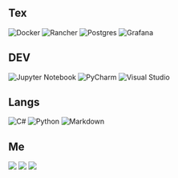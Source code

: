 ## Tex

![Docker](https://img.shields.io/badge/docker-blue)
![Rancher](https://img.shields.io/badge/rancher-blue)
![Postgres](https://img.shields.io/badge/postgres-blue)
![Grafana](https://img.shields.io/badge/grafana-orange)


## DEV

![Jupyter Notebook](https://img.shields.io/badge/jupyter-red)
![PyCharm](https://img.shields.io/badge/pycharm-green)
![Visual Studio](https://img.shields.io/badge/visual_studio-blue)

## Langs

![C#](https://img.shields.io/badge/c%23-%23239120.svg?style=for-the-badge&logo=csharp&logoColor=white)
![Python](https://img.shields.io/badge/python-3670A0?style=for-the-badge&logo=python&logoColor=ffdd54)
![Markdown](https://img.shields.io/badge/markdown-%23000000.svg?style=for-the-badge&logo=markdown&logoColor=white)



## Me

![](https://img.shields.io/badge/typical-salesperson-blue)
![](https://img.shields.io/badge/oss-enthusiast-red)
![](https://img.shields.io/badge/swimbikerun-green)


